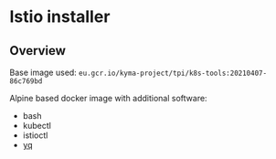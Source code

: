 # Istio installer

## Overview
Base image used: `eu.gcr.io/kyma-project/tpi/k8s-tools:20210407-86c769bd`

Alpine based docker image with additional software:
- bash
- kubectl
- istioctl
- [yq](https://github.com/mikefarah/yq)
